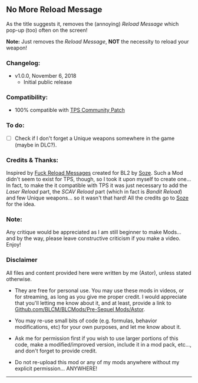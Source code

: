 ## No More Reload Message

As the title suggests it, removes the (annoying) *Reload Message* which pop-up (too) often on the screen!

**Note:** Just removes the *Reload Message*, **NOT** the necessity to reload your weapon!

### Changelog:
- v1.0.0, November 6, 2018
  - Initial public release
 
### Compatibility:

- 100% compatible with [TPS Community Patch](https://github.com/BLCM/BLCMods/tree/master/Pre%20Sequel%20Mods/Community%20Patch)

### To do:

- [ ] Check if I don't forget a Unique weapons somewhere in the game (maybe in DLC?).

### Credits & Thanks:

Inspired by [Fuck Reload Messages](https://github.com/BLCM/BLCMods/blob/af3b2d17629ab3f7f7a5f7bb68b489c5e13b0498/Borderlands%202%20mods/soze/fuckreloadmessages.txt) created for BL2 by [Soze](https://github.com/BLCM/BLCMods/tree/af3b2d17629ab3f7f7a5f7bb68b489c5e13b0498/Borderlands%202%20mods/soze). Such a Mod didn't seem to exist for TPS, though, so I took it upon myself to create one... In fact, to make the it compatible with TPS it was just necessary to add the *Laser Reload* part, the *SCAV Reload* part (which in fact is *Bandit Reload*) and few Unique weapons... so it wasn't that hard! 
All the credits go to [Soze](https://github.com/BLCM/BLCMods/tree/af3b2d17629ab3f7f7a5f7bb68b489c5e13b0498/Borderlands%202%20mods/soze) for the idea. 
  
### Note: 

Any critique would be appreciated as I am still beginner to make Mods... and by the way, please leave constructive criticism if you make a video. 
Enjoy!

### Disclaimer

All files and content provided here were written by me (Astor), unless stated otherwise.

- They are free for personal use. You may use these mods in videos, or for streaming, as long as you give me proper credit. I would appreciate that you'll letting me know about it, and at least, provide a link to [Github.com/BLCM/BLCMods/Pre-Sequel Mods/Astor](https://github.com/BLCM/BLCMods/tree/master/Pre%20Sequel%20Mods/Astor).

- You may re-use small bits of code (e.g. formulas, behavior modifications, etc) for your own purposes, and let me know about it. 

- Ask me for permission first if you wish to use larger portions of this code, make a modified/improved version, include it in a mod pack, etc..., and don't forget to provide credit.

- Do not re-upload this mod or any of my mods anywhere without my explicit permission... ANYWHERE!

* * * * *



